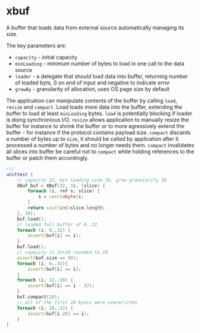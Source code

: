 # xbuf

A buffer that loads data from external source automatically managing its size.

The key parameters are:
* `capacity` - initial capacity
* `minLoading` - minimum number of bytes to load in one call to the data source
* `loader` - a delegate that should load data into buffer, returning number of loaded byts, 0 on end of input and negative to indicate error
* `growBy` - granularity of allocation, uses OS page size by default

The application can manipulate contents of the buffer by calling `load`, `resize` and `compact`.  Load loads more data into the buffer, extending the buffer to load at least `minLoading` bytes. `load` is potentially blocking if loader is doing synchronious I/O.
`resize` allows application to manually resize the buffer for instance to shrink the buffer or to more agressively extend the buffer - for instance if the protocol contains payload size. `compact` discards a number of bytes up to `size`, it should be called by application after it processed a number of bytes and no longer needs them. `compact` invalidates all slices into buffer be careful not to `compact` while holding references to the buffer or patch them accordingly.

```d
///
unittest {
    // capacity 32, min loading size 16, grow granularity 10
    XBuf buf = XBuf(32, 16, (slice) { 
        foreach (i, ref s; slice) {
            s = cast(ubyte)i;
        }
        return cast(int)slice.length;
    }, 10);
    buf.load();
    // loaded full buffer of 0..32
    foreach (i; 0..32) {
        assert(buf[i] == i);
    }
    buf.load();
    // capacity is 32+16 rounded to 10
    assert(buf.size == 50);
    foreach (i; 0..32){
        assert(buf[i] == i);
    }
    foreach (i; 32..50) {
        assert(buf[i] == i - 32);
    }
    buf.compact(20);
    // all of the first 20 bytes were overwritten
    foreach (i; 20..32) {
        assert(buf[i-20] == i);
    }
}

```
